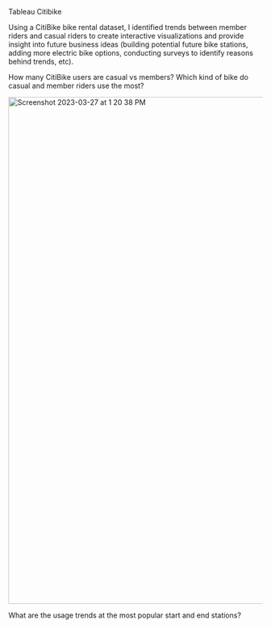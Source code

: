 Tableau Citibike

Using a CitiBike bike rental dataset, I identified trends between member riders and casual riders to create interactive visualizations and provide insight into future business ideas (building potential future bike stations, adding more electric bike options, conducting surveys to identify reasons behind trends, etc).



How many CitiBike users are casual vs members?
Which kind of bike do casual and member riders use the most?


<img width="1006" alt="Screenshot 2023-03-27 at 1 20 38 PM" src="https://user-images.githubusercontent.com/105945908/228018461-f4730bcc-a1eb-4a98-b27d-b99daf39d363.png">







What are the usage trends at the most popular start and end stations?





